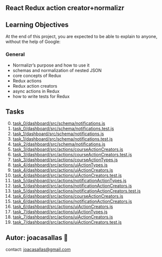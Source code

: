 ## React Redux action creator+normalizr ##

## Learning Objectives ##

At the end of this project, you are expected to be able to explain to anyone, without the help of Google:

### General ###
* Normalizr’s purpose and how to use it
* schemas and normalization of nested JSON
* core concepts of Redux
* Redux actions
* Redux action creators
* async actions in Redux
* how to write tests for Redux

## Tasks ##  
0. [task_0/dashboard/src/schema/notifications.js](https://github.com/joacasallas2/holbertonschool-web_react/blob/main/0x08_react_redux_action_creator_normalizr/task_0/dashboard/src/schema/notifications.js)
0. [task_0/dashboard/src/schema/notifications.test.js](https://github.com/joacasallas2/holbertonschool-web_react/blob/main/0x08_react_redux_action_creator_normalizr/task_0/dashboard/src/schema/notifications.test.js)
1. [task_1/dashboard/src/schema/notifications.js](https://github.com/joacasallas2/holbertonschool-web_react/blob/main/0x08_react_redux_action_creator_normalizr/task_1/dashboard/src/schema/notifications.js)
1. [task_1/dashboard/src/schema/notifications.test.js](https://github.com/joacasallas2/holbertonschool-web_react/blob/main/0x08_react_redux_action_creator_normalizr/task_1/dashboard/src/schema/notifications.test.js)
2. [task_2/dashboard/src/schema/notifications.js](https://github.com/joacasallas2/holbertonschool-web_react/blob/main/0x08_react_redux_action_creator_normalizr/task_2/dashboard/src/schema/notifications.js)
3. [task_3/dashboard/src/actions/courseActionCreators.js](https://github.com/joacasallas2/holbertonschool-web_react/blob/main/0x08_react_redux_action_creator_normalizr/task_3/dashboard/src/actions/courseActionCreators.js)
3. [task_3/dashboard/src/actions/courseActionCreators.test.js](https://github.com/joacasallas2/holbertonschool-web_react/blob/main/0x08_react_redux_action_creator_normalizr/task_3/dashboard/src/actions/courseActionCreators.test.js)
3. [task_3/dashboard/src/actions/courseActionTypes.js](https://github.com/joacasallas2/holbertonschool-web_react/blob/main/0x08_react_redux_action_creator_normalizr/task_3/dashboard/src/actions/courseActionTypes.js)
4. [task_4/dashboard/src/actions/uiActionTypes.js](https://github.com/joacasallas2/holbertonschool-web_react/blob/main/0x08_react_redux_action_creator_normalizr/task_4/dashboard/src/actions/uiActionTypes.js)
5. [task_4/dashboard/src/actions/uiActionCreators.js](https://github.com/joacasallas2/holbertonschool-web_react/blob/main/0x08_react_redux_action_creator_normalizr/task_4/dashboard/src/actions/uiActionCreators.js)
4. [task_4/dashboard/src/actions/uiActionCreators.test.js](https://github.com/joacasallas2/holbertonschool-web_react/blob/main/0x08_react_redux_action_creator_normalizr/task_4/dashboard/src/actions/uiActionCreators.test.js)
5. [task_5/dashboard/src/actions/notificationActionTypes.js](https://github.com/joacasallas2/holbertonschool-web_react/blob/main/0x08_react_redux_action_creator_normalizr/task_5/dashboard/src/actions/notificationActionTypes.js)
5. [task_5/dashboard/src/actions/notificationActionCreators.js](https://github.com/joacasallas2/holbertonschool-web_react/blob/main/0x08_react_redux_action_creator_normalizr/task_5/dashboard/src/actions/notificationActionCreators.js)
5. [task_5/dashboard/src/actions/notificationActionCreators.test.js](https://github.com/joacasallas2/holbertonschool-web_react/blob/main/0x08_react_redux_action_creator_normalizr/task_5/dashboard/src/actions/notificationActionCreators.test.js)
6. [task_6/dashboard/src/actions/courseActionCreators.js](https://github.com/joacasallas2/holbertonschool-web_react/blob/main/0x08_react_redux_action_creator_normalizr/task_6/dashboard/src/actions/courseActionCreators.js)
6. [task_6/dashboard/src/actions/notificationActionCreators.js](https://github.com/joacasallas2/holbertonschool-web_react/blob/main/0x08_react_redux_action_creator_normalizr/task_6/dashboard/src/actions/notificationActionCreators.js)
6. [task_6/dashboard/src/actions/uiActionCreators.js](https://github.com/joacasallas2/holbertonschool-web_react/blob/main/0x08_react_redux_action_creator_normalizr/task_6/dashboard/src/actions/uiActionCreators.js)
7. [task_7/dashboard/src/actions/uiActionTypes.js](https://github.com/joacasallas2/holbertonschool-web_react/blob/main/0x08_react_redux_action_creator_normalizr/task_7/dashboard/src/actions/uiActionTypes.js)
7. [task_7/dashboard/src/actions/uiActionCreators.js](https://github.com/joacasallas2/holbertonschool-web_react/blob/main/0x08_react_redux_action_creator_normalizr/task_7/dashboard/src/actions/uiActionCreators.js)
7. [task_7/dashboard/src/actions/uiActionCreators.test.js](https://github.com/joacasallas2/holbertonschool-web_react/blob/main/0x08_react_redux_action_creator_normalizr/task_7/dashboard/src/actions/uiActionCreators.test.js)


## Autor:  joacasallas :information_desk_person:  
contact:  joacasallas@gmail.com  


